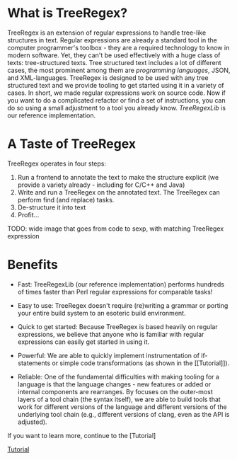 # What is TreeRegex?

TreeRegex is an extension of regular expressions to handle tree-like structures in text.  Regular expressions are already a standard tool in the computer programmer's toolbox - they are a required technology to know in modern software.  Yet, they can't be used effectively with a huge class of texts: tree-structured texts.  Tree structured text includes a lot of different cases, the most prominent among them are *programming languages*, JSON, and XML-languages.  TreeRegex is designed to be used with any tree structured text and we provide tooling to get started using it in a variety of cases.  In short, we made regular expressions work on source code.  Now if you want to do a complicated refactor or find a set of instructions, you can do so using a small adjustment to a tool you already know.  *TreeRegexLib* is our reference implementation.

# A Taste of TreeRegex

TreeRegex operates in four steps:

1. Run a frontend to annotate the text to make the structure explicit (we provide a variety already - including for C/C++ and Java)
2. Write and run a TreeRegex on the annotated text.  The TreeRegex can perform find (and replace) tasks.
3. De-structure it into text
4. Profit...

TODO: wide image that goes from code to sexp, with matching TreeRegex expression

# Benefits

* Fast: TreeRegexLib (our reference implementation) performs hundreds of times faster than Perl regular expressions for comparable tasks!

* Easy to use: TreeRegex doesn't require (re)writing a grammar or porting your entire build system to an esoteric build environment.

* Quick to get started: Because TreeRegex is based heavily on regular expressions, we believe that anyone who is familiar with regular expressions can easily get started in using it.

* Powerful: We are able to quickly implement instrumentation of if-statements or simple code transformations (as shown in the [[Tutorial]]).

* Reliable: One of the fundamental difficulties with making tooling for a language is that the language changes - new features or added or internal components are rearranges.  By focuses on the outer-most layers of a tool chain (the syntax itself), we are able to build tools that work for different versions of the language and different versions of the underlying tool chain (e.g., different versions of clang, even as the API is adjusted).

If you want to learn more, continue to the [Tutorial]

[Tutorial](tutorial-overview.md)

